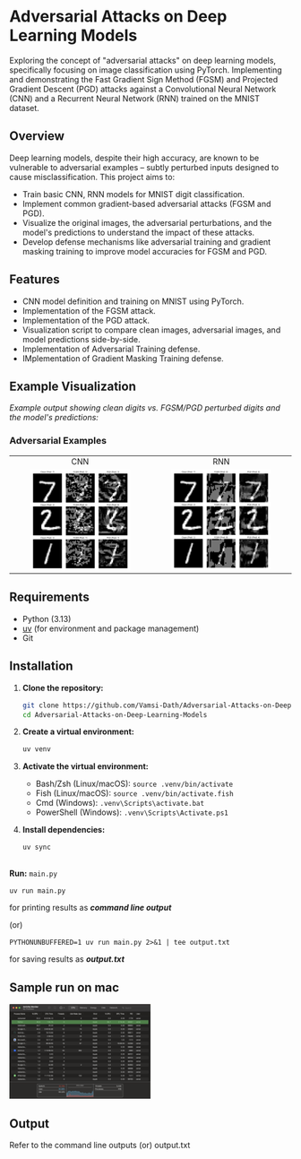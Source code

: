 # Adversarial Attacks on Deep Learning Models

Exploring the concept of "adversarial attacks" on deep learning models, specifically focusing on image classification using PyTorch. Implementing and demonstrating the Fast Gradient Sign Method (FGSM) and Projected Gradient Descent (PGD) attacks against a Convolutional Neural Network (CNN) and a Recurrent Neural Network (RNN) trained on the MNIST dataset.

## Overview

Deep learning models, despite their high accuracy, are known to be vulnerable to adversarial examples – subtly perturbed inputs designed to cause misclassification. This project aims to:
* Train basic CNN, RNN models for MNIST digit classification.
* Implement common gradient-based adversarial attacks (FGSM and PGD).
* Visualize the original images, the adversarial perturbations, and the model's predictions to understand the impact of these attacks.
* Develop defense mechanisms like adversarial training and gradient masking training to improve model accuracies for FGSM and PGD.

## Features

* CNN model definition and training on MNIST using PyTorch.
* Implementation of the FGSM attack.
* Implementation of the PGD attack.
* Visualization script to compare clean images, adversarial images, and model predictions side-by-side.
* Implementation of Adversarial Training defense.
* IMplementation of Gradient Masking Training defense.

## Example Visualization

*Example output showing clean digits vs. FGSM/PGD perturbed digits and the model's predictions:*

### Adversarial Examples

<!-- ![cnn_adv](cnn_adv.png "CNN") ![rnn_adv](rnn_adv.png "RNN") -->

<table align="center">
  <tr align="center">
    <td>CNN</td>
     <td>RNN</td>
  </tr>
  <tr align="center">
    <td><img width = "75%" src="cnn_adv.png" ></td>
    <td><img width = "75%" src="rnn_adv.png" ></td>
  </tr>
 </table>

## Requirements

* Python (3.13)
* [uv](https://github.com/astral-sh/uv) (for environment and package management)
* Git

## Installation

1.  **Clone the repository:**
    ```bash
    git clone https://github.com/Vamsi-Dath/Adversarial-Attacks-on-Deep-Learning-Models.git
    cd Adversarial-Attacks-on-Deep-Learning-Models
    ```

2.  **Create a virtual environment:**
    ```bash
    uv venv
    ```

3.  **Activate the virtual environment:**
    * Bash/Zsh (Linux/macOS): `source .venv/bin/activate`
    * Fish (Linux/macOS): `source .venv/bin/activate.fish`
    * Cmd (Windows): `.venv\Scripts\activate.bat`
    * PowerShell (Windows): `.venv\Scripts\Activate.ps1`

4.  **Install dependencies:**
    ```bash
    uv sync
    ```

## 
**Run:** `main.py`

```bash
uv run main.py
```
for printing results as ***command line output***

(or)
```
PYTHONUNBUFFERED=1 uv run main.py 2>&1 | tee output.txt 
```
for saving results as ***output.txt***

## Sample run on mac

<img src="Mac_activity_monitor.png" alt="drawing" width="50%"/>

## Output

Refer to the command line outputs (or) output.txt

